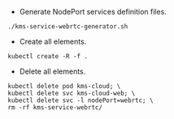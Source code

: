 * Generate NodePort services definition files.
```shell script
./kms-service-webrtc-generator.sh
```
* Create all elements.
```shell script
kubectl create -R -f .
```
* Delete all elements.
```shell script
kubectl delete pod kms-cloud; \
kubectl delete svc kms-cloud-web; \
kubectl delete svc -l nodePort=webrtc; \
rm -rf kms-service-webrtc/
```